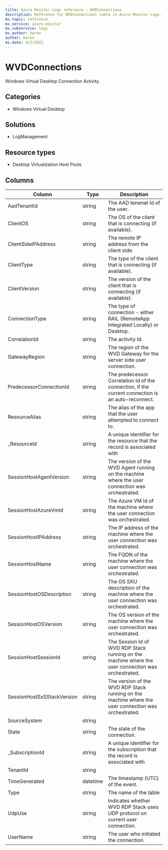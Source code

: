 ```yaml
---
title: Azure Monitor Logs reference - WVDConnections
description: Reference for WVDConnections table in Azure Monitor Logs.
ms.topic: reference
ms.service: azure-monitor
ms.subservice: logs
ms.author: bwren
author: bwren
ms.date: 9/2/2021
---
```


# WVDConnections

 Windows Virtual Desktop Connection Activity.

## Categories

- Windows Virtual Desktop
## Solutions

- LogManagement
## Resource types

- Desktop Virtualization Host Pools




## Columns

|Column|Type|Description|
|---|---|---|
|AadTenantId|string|The AAD tenenat Id of the user.|
|ClientOS|string|The OS of the client that is connecting (if available).|
|ClientSideIPAddress|string|The remote IP address from the client side.|
|ClientType|string|The type of the client that is connecting (if available).|
|ClientVersion|string|The version of the client that is connecting (if available).|
|ConnectionType|string|The type of connection - either RAIL (RemoteApp Integrated Locally) or Desktop.|
|CorrelationId|string|The activity Id.|
|GatewayRegion|string|The region of the WVD Gateway for the server side user connection.|
|PredecessorConnectionId|string|The predecessor Correlation Id of the connection, if the current connection is an auto-reconnect.|
|ResourceAlias|string|The alias of the app that the user attempted to connect to.|
|_ResourceId|string|A unique identifier for the resource that the record is associated with|
|SessionHostAgentVersion|string|The version of the WVD Agent running on the machine where the user connection was orchestrated.|
|SessionHostAzureVmId|string|The Azure VM Id of the machine where the user connection was orchestrated.|
|SessionHostIPAddress|string|The IP address of the machine where the user connection was orchestrated.|
|SessionHostName|string|The FQDN of the machine where the user connection was orchestrated.|
|SessionHostOSDescription|string|The OS SKU description of the machine where the user connection was orchestrated.|
|SessionHostOSVersion|string|The OS version of the machine where the user connection was orchestrated.|
|SessionHostSessionId|string|The Session Id of WVD RDP Stack running on the machine where the user connection was orchestrated.|
|SessionHostSxSStackVersion|string|The version of the WVD RDP Stack running on the machine where the user connection was orchestrated.|
|SourceSystem|string||
|State|string|The state of the connection.|
|_SubscriptionId|string|A unique identifier for the subscription that the record is associated with|
|TenantId|string||
|TimeGenerated|datetime|The timestamp (UTC) of the event.|
|Type|string|The name of the table|
|UdpUse|string|Indicates whether WVD RDP Stack uses UDP protocol on current user connection.|
|UserName|string|The user who initiated the connection.|
